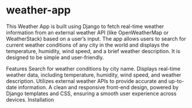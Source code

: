 # weather-app
This Weather App is built using Django to fetch real-time weather information from an external weather API (like OpenWeatherMap or WeatherStack) based on a user’s input. The app allows users to search for current weather conditions of any city in the world and displays the temperature, humidity, wind speed, and a brief weather description. It is designed to be simple and user-friendly.

Features
Search for weather conditions by city name.
Displays real-time weather data, including temperature, humidity, wind speed, and weather description.
Utilizes external weather APIs to provide accurate and up-to-date information.
A clean and responsive front-end design, powered by Django templates and CSS, ensuring a smooth user experience across devices.
Installation
